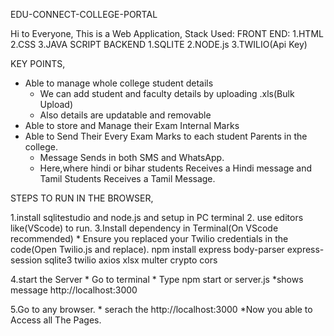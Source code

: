 EDU-CONNECT-COLLEGE-PORTAL

Hi to Everyone, This is a Web Application,
Stack Used:
FRONT END:
1.HTML
2.CSS 
3.JAVA SCRIPT 
BACKEND
1.SQLITE
2.NODE.js 
3.TWILIO(Api Key)

KEY POINTS,

* Able to manage whole college student details
    * We can add student and faculty details by uploading .xls(Bulk Upload)
    * Also details are updatable and removable
* Able to store and Manage their Exam Internal Marks 
* Able to Send Their Every Exam Marks to each student Parents in the college.
    * Message Sends in both SMS and WhatsApp.
    * Here,where hindi or bihar students Receives a Hindi message and Tamil Students Receives a Tamil Message.

STEPS TO RUN IN THE BROWSER,

1.install sqlitestudio and node.js and setup in PC terminal
2. use editors like(VScode) to run.
3.Install dependency in Terminal(On VScode recommended)
    * Ensure you replaced your Twilio credentials in the code(Open Twilio.js and replace).
    npm install express body-parser express-session sqlite3 twilio axios xlsx multer crypto cors

4.start the Server
    * Go to terminal
    * Type npm start or server.js
        *shows message http://localhost:3000

5.Go to any browser.
    * serach the http://localhost:3000
    *Now you able to Access all The Pages.




